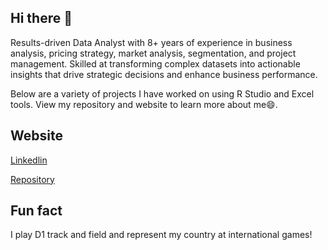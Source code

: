 ## Hi there 👋

Results-driven Data Analyst with 8+ years of experience in business analysis, pricing strategy, market analysis, segmentation, and project management. Skilled at transforming complex datasets into actionable insights that drive strategic decisions and enhance business performance.


Below are a variety of projects I have worked on using R Studio and Excel tools. View my repository and website to learn more about me😄.

## Website

[Linkedlin](https://www.linkedin.com/in/amara-obi/)

[Repository](https://github.com/Amarajj?tab=repositories)

## Fun fact
I play D1 track and field and represent my country at international games!

<!--
**Amarajj/amarajj** is a ✨ _special_ ✨ repository because its `README.md` (this file) appears on your GitHub profile.

Here are some ideas to get you started:

- 🔭 I’m currently working on ...
- 🌱 I’m currently learning ...
- 👯 I’m looking to collaborate on ...
- 🤔 I’m looking for help with ...
- 💬 Ask me about ...
- 📫 How to reach me: ...
- 😄 Pronouns: ...
- ⚡ Fun fact: ...
-->
